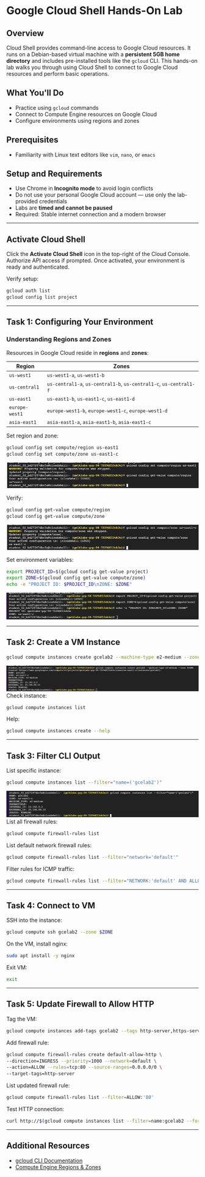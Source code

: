 # Google Cloud Shell Hands-On Lab

## Overview

Cloud Shell provides command-line access to Google Cloud resources. It runs on a Debian-based virtual machine with a **persistent 5GB home directory** and includes pre-installed tools like the `gcloud` CLI. This hands-on lab walks you through using Cloud Shell to connect to Google Cloud resources and perform basic operations.

## What You'll Do

* Practice using `gcloud` commands
* Connect to Compute Engine resources on Google Cloud
* Configure environments using regions and zones

## Prerequisites

* Familiarity with Linux text editors like `vim`, `nano`, or `emacs`

## Setup and Requirements

* Use Chrome in **Incognito mode** to avoid login conflicts
* Do not use your personal Google Cloud account — use only the lab-provided credentials
* Labs are **timed and cannot be paused**
* Required: Stable internet connection and a modern browser

---

## Activate Cloud Shell

Click the **Activate Cloud Shell** icon in the top-right of the Cloud Console. Authorize API access if prompted. Once activated, your environment is ready and authenticated.

Verify setup:

```bash
gcloud auth list
gcloud config list project
```

---

## Task 1: Configuring Your Environment

### Understanding Regions and Zones

Resources in Google Cloud reside in **regions** and **zones**:

| Region         | Zones                                                              |
| -------------- | ------------------------------------------------------------------ |
| `us-west1`     | `us-west1-a`, `us-west1-b`                                         |
| `us-central1`  | `us-central1-a`, `us-central1-b`, `us-central1-c`, `us-central1-f` |
| `us-east1`     | `us-east1-b`, `us-east1-c`, `us-east1-d`                           |
| `europe-west1` | `europe-west1-b`, `europe-west1-c`, `europe-west1-d`               |
| `asia-east1`   | `asia-east1-a`, `asia-east1-b`, `asia-east1-c`                     |

Set region and zone:

```bash
gcloud config set compute/region us-east1
gcloud config set compute/zone us-east1-c
```
![alt text](images/region.png)

Verify:

```bash
gcloud config get-value compute/region
gcloud config get-value compute/zone
```
![alt text](images/zone.png)

Set environment variables:

```bash
export PROJECT_ID=$(gcloud config get-value project)
export ZONE=$(gcloud config get-value compute/zone)
echo -e "PROJECT ID: $PROJECT_ID\nZONE: $ZONE"
```
![alt text](images/variables.png)

---

## Task 2: Create a VM Instance

```bash
gcloud compute instances create gcelab2 --machine-type e2-medium --zone $ZONE
```
![alt text](images/vmcli.png)
Check instance:

```bash
gcloud compute instances list
```

Help:

```bash
gcloud compute instances create --help
```

---

## Task 3: Filter CLI Output

List specific instance:

```bash
gcloud compute instances list --filter="name=('gcelab2')"
```
![alt text](images/CLIFilter.png)
List all firewall rules:

```bash
gcloud compute firewall-rules list
```

List default network firewall rules:

```bash
gcloud compute firewall-rules list --filter="network='default'"
```

Filter rules for ICMP traffic:

```bash
gcloud compute firewall-rules list --filter="NETWORK:'default' AND ALLOW:'icmp'"
```

---

## Task 4: Connect to VM

SSH into the instance:

```bash
gcloud compute ssh gcelab2 --zone $ZONE
```

On the VM, install nginx:

```bash
sudo apt install -y nginx
```

Exit VM:

```bash
exit
```

---

## Task 5: Update Firewall to Allow HTTP

Tag the VM:

```bash
gcloud compute instances add-tags gcelab2 --tags http-server,https-server
```

Add firewall rule:

```bash
gcloud compute firewall-rules create default-allow-http \
--direction=INGRESS --priority=1000 --network=default \
--action=ALLOW --rules=tcp:80 --source-ranges=0.0.0.0/0 \
--target-tags=http-server
```

List updated firewall rule:

```bash
gcloud compute firewall-rules list --filter=ALLOW:'80'
```

Test HTTP connection:

```bash
curl http://$(gcloud compute instances list --filter=name:gcelab2 --format='get(networkInterfaces[0].accessConfigs[0].natIP)')
```

---

## Additional Resources

* [gcloud CLI Documentation](https://cloud.google.com/sdk/gcloud)
* [Compute Engine Regions & Zones](https://cloud.google.com/compute/docs/regions-zones)
